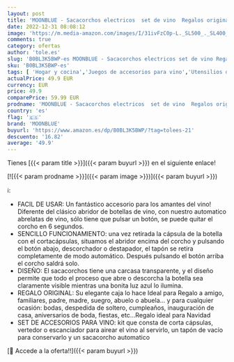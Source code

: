 ```yaml
---
layout: post
title: 'MOONBLUE - Sacacorchos electricos  set de vino  Regalos originales para hombre y mujer  Regalos navidad originales  Abridor de vino eléctrico  Caja regalo para vino simil cuero  Sin vino'
date: 2022-12-31 08:08:12
image: 'https://m.media-amazon.com/images/I/31ivFzC0p-L._SL500_._SL400_.jpg'
comments: true
category: ofertas
author: 'tole.es'
slug: 'B0BL3K5BWP-es MOONBLUE - Sacacorchos electricos set de vino Regalos...'
sku: 'B0BL3K5BWP-es'
tags: [ 'Hogar y cocina','Juegos de accesorios para vino','Utensilios de bar','Utensilios de cocina','moonblue','navidad','🇪🇸', ]
actualPrice: 49.9 EUR
currency: EUR
price: 49.9
comparePrice: 59.99 EUR
prodname: 'MOONBLUE - Sacacorchos electricos  set de vino  Regalos originales para hombre y mujer  Regalos navidad originales  Abridor de vino eléctrico  Caja regalo para vino simil cuero  Sin vino'
country: 'es'
flag: '🇪🇸'
brand: 'MOONBLUE'
buyurl: 'https://www.amazon.es/dp/B0BL3K5BWP/?tag=tolees-21'
descuento: '16.82'
average: '49.9'
---
```


Tienes [{{< param title >}}]({{< param buyurl >}}) en el siguiente enlace!

[![{{< param prodname >}}]({{< param image >}})]({{< param buyurl >}})

ℹ️:

- FACIL DE USAR: Un fantástico accesorio para los amantes del vino! Diferente del clásico abridor de botellas de vino, con nuestro automatico abrelatas de vino, sólo tiene que pulsar un botón, se puede quitar el corcho en 6 segundos.
- SENCILLO FUNCIONAMIENTO: una vez retirada la cápsula de la botella con el cortacápsulas, situamos el abridor encima del corcho y pulsando el botón abajo, descorchador o destapador, el tapón se retira completamente de modo automático. Después pulsando el botón arriba el corcho saldrá solo.
- DISEÑO: El sacacorchos tiene una carcasa transparente, y el diseño permite que todo el proceso que abre o descorcha la botella sea claramente visible mientras una bonita luz azul lo ilumina.
- REGALO ORIGINAL: Su elegante caja lo hace Ideal para Regalo a amigo, familiares, padre, madre, suegro, abuelo o abuela... y para cualquier ocasión: bodas, despedida de soltero, cumpleaños, inauguración de casa, aniversarios de boda, fiestas, etc...Regalo ideal para Navidad
- SET DE ACCESORIOS PARA VINO: kit que consta de corta cápsulas, vertedor o escanciador para airear el vino al servirlo, un tapón de vacío para conservarlo y un sacacorcho automatico

[🛒 Accede a la oferta!!]({{< param buyurl >}})
